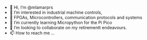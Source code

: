 - 👋 Hi, I’m @mlamarprs
- 👀 I’m interested in industrial machine controls,
- 👋 FPGAs, Microcontrollers, communication protocols and systems
- 🌱 I’m currently learning Micropython for the Pi Pico
- 💞️ I’m looking to collaborate on my retirementt endeavours.
- 📫 How to reach me ...

<!---
mlamarprs/mlamarprs is a ✨ special ✨ repository because its `README.md` (this file) appears on your GitHub profile.
You can click the Preview link to take a look at your changes.
--->
